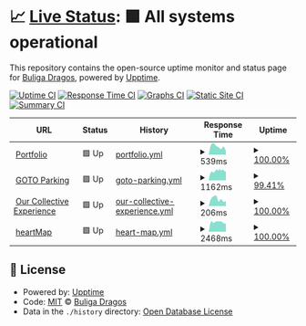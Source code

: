 # 📈 [Live Status](https://status.buligadragos.ro/): <!--live status--> **🟩 All systems operational**

This repository contains the open-source uptime monitor and status page for [Buliga Dragos](buligadragos.ro), powered by [Upptime](https://github.com/upptime/upptime).

[![Uptime CI](https://github.com/buligadragos/UpTime/workflows/Uptime%20CI/badge.svg)](https://github.com/buligadragos/UpTime/actions?query=workflow%3A%22Uptime+CI%22)
[![Response Time CI](https://github.com/buligadragos/UpTime/workflows/Response%20Time%20CI/badge.svg)](https://github.com/buligadragos/UpTime/actions?query=workflow%3A%22Response+Time+CI%22)
[![Graphs CI](https://github.com/buligadragos/UpTime/workflows/Graphs%20CI/badge.svg)](https://github.com/buligadragos/UpTime/actions?query=workflow%3A%22Graphs+CI%22)
[![Static Site CI](https://github.com/buligadragos/UpTime/workflows/Static%20Site%20CI/badge.svg)](https://github.com/buligadragos/UpTime/actions?query=workflow%3A%22Static+Site+CI%22)
[![Summary CI](https://github.com/buligadragos/UpTime/workflows/Summary%20CI/badge.svg)](https://github.com/buligadragos/UpTime/actions?query=workflow%3A%22Summary+CI%22)

<!--start: status pages-->
<!-- This summary is generated by Upptime (https://github.com/upptime/upptime) -->
<!-- Do not edit this manually, your changes will be overwritten -->
<!-- prettier-ignore -->
| URL | Status | History | Response Time | Uptime |
| --- | ------ | ------- | ------------- | ------ |
| <img alt="" src="https://cdn.jsdelivr.net/gh/buligadragos/UpTime@master/assets/favicons/portfolio.png" height="13"> [Portfolio](https://www.buligadragos.ro) | 🟩 Up | [portfolio.yml](https://github.com/buligadragos/UpTime/commits/HEAD/history/portfolio.yml) | <details><summary><img alt="Response time graph" src="./graphs/portfolio/response-time-week.png" height="20"> 539ms</summary><br><a href="https://status.buligadragos.ro/history/portfolio"><img alt="Response time 490" src="https://img.shields.io/endpoint?url=https%3A%2F%2Fraw.githubusercontent.com%2Fbuligadragos%2FUpTime%2FHEAD%2Fapi%2Fportfolio%2Fresponse-time.json"></a><br><a href="https://status.buligadragos.ro/history/portfolio"><img alt="24-hour response time 257" src="https://img.shields.io/endpoint?url=https%3A%2F%2Fraw.githubusercontent.com%2Fbuligadragos%2FUpTime%2FHEAD%2Fapi%2Fportfolio%2Fresponse-time-day.json"></a><br><a href="https://status.buligadragos.ro/history/portfolio"><img alt="7-day response time 539" src="https://img.shields.io/endpoint?url=https%3A%2F%2Fraw.githubusercontent.com%2Fbuligadragos%2FUpTime%2FHEAD%2Fapi%2Fportfolio%2Fresponse-time-week.json"></a><br><a href="https://status.buligadragos.ro/history/portfolio"><img alt="30-day response time 605" src="https://img.shields.io/endpoint?url=https%3A%2F%2Fraw.githubusercontent.com%2Fbuligadragos%2FUpTime%2FHEAD%2Fapi%2Fportfolio%2Fresponse-time-month.json"></a><br><a href="https://status.buligadragos.ro/history/portfolio"><img alt="1-year response time 488" src="https://img.shields.io/endpoint?url=https%3A%2F%2Fraw.githubusercontent.com%2Fbuligadragos%2FUpTime%2FHEAD%2Fapi%2Fportfolio%2Fresponse-time-year.json"></a></details> | <details><summary><a href="https://status.buligadragos.ro/history/portfolio">100.00%</a></summary><a href="https://status.buligadragos.ro/history/portfolio"><img alt="All-time uptime 99.98%" src="https://img.shields.io/endpoint?url=https%3A%2F%2Fraw.githubusercontent.com%2Fbuligadragos%2FUpTime%2FHEAD%2Fapi%2Fportfolio%2Fuptime.json"></a><br><a href="https://status.buligadragos.ro/history/portfolio"><img alt="24-hour uptime 100.00%" src="https://img.shields.io/endpoint?url=https%3A%2F%2Fraw.githubusercontent.com%2Fbuligadragos%2FUpTime%2FHEAD%2Fapi%2Fportfolio%2Fuptime-day.json"></a><br><a href="https://status.buligadragos.ro/history/portfolio"><img alt="7-day uptime 100.00%" src="https://img.shields.io/endpoint?url=https%3A%2F%2Fraw.githubusercontent.com%2Fbuligadragos%2FUpTime%2FHEAD%2Fapi%2Fportfolio%2Fuptime-week.json"></a><br><a href="https://status.buligadragos.ro/history/portfolio"><img alt="30-day uptime 99.95%" src="https://img.shields.io/endpoint?url=https%3A%2F%2Fraw.githubusercontent.com%2Fbuligadragos%2FUpTime%2FHEAD%2Fapi%2Fportfolio%2Fuptime-month.json"></a><br><a href="https://status.buligadragos.ro/history/portfolio"><img alt="1-year uptime 99.98%" src="https://img.shields.io/endpoint?url=https%3A%2F%2Fraw.githubusercontent.com%2Fbuligadragos%2FUpTime%2FHEAD%2Fapi%2Fportfolio%2Fuptime-year.json"></a></details>
| <img alt="" src="https://cdn.jsdelivr.net/gh/buligadragos/UpTime@master/assets/favicons/gotoparking.png" height="13"> [GOTO Parking](https://gotoparking.ro) | 🟩 Up | [goto-parking.yml](https://github.com/buligadragos/UpTime/commits/HEAD/history/goto-parking.yml) | <details><summary><img alt="Response time graph" src="./graphs/goto-parking/response-time-week.png" height="20"> 1162ms</summary><br><a href="https://status.buligadragos.ro/history/goto-parking"><img alt="Response time 1255" src="https://img.shields.io/endpoint?url=https%3A%2F%2Fraw.githubusercontent.com%2Fbuligadragos%2FUpTime%2FHEAD%2Fapi%2Fgoto-parking%2Fresponse-time.json"></a><br><a href="https://status.buligadragos.ro/history/goto-parking"><img alt="24-hour response time 1236" src="https://img.shields.io/endpoint?url=https%3A%2F%2Fraw.githubusercontent.com%2Fbuligadragos%2FUpTime%2FHEAD%2Fapi%2Fgoto-parking%2Fresponse-time-day.json"></a><br><a href="https://status.buligadragos.ro/history/goto-parking"><img alt="7-day response time 1162" src="https://img.shields.io/endpoint?url=https%3A%2F%2Fraw.githubusercontent.com%2Fbuligadragos%2FUpTime%2FHEAD%2Fapi%2Fgoto-parking%2Fresponse-time-week.json"></a><br><a href="https://status.buligadragos.ro/history/goto-parking"><img alt="30-day response time 1180" src="https://img.shields.io/endpoint?url=https%3A%2F%2Fraw.githubusercontent.com%2Fbuligadragos%2FUpTime%2FHEAD%2Fapi%2Fgoto-parking%2Fresponse-time-month.json"></a><br><a href="https://status.buligadragos.ro/history/goto-parking"><img alt="1-year response time 1255" src="https://img.shields.io/endpoint?url=https%3A%2F%2Fraw.githubusercontent.com%2Fbuligadragos%2FUpTime%2FHEAD%2Fapi%2Fgoto-parking%2Fresponse-time-year.json"></a></details> | <details><summary><a href="https://status.buligadragos.ro/history/goto-parking">99.41%</a></summary><a href="https://status.buligadragos.ro/history/goto-parking"><img alt="All-time uptime 98.72%" src="https://img.shields.io/endpoint?url=https%3A%2F%2Fraw.githubusercontent.com%2Fbuligadragos%2FUpTime%2FHEAD%2Fapi%2Fgoto-parking%2Fuptime.json"></a><br><a href="https://status.buligadragos.ro/history/goto-parking"><img alt="24-hour uptime 98.88%" src="https://img.shields.io/endpoint?url=https%3A%2F%2Fraw.githubusercontent.com%2Fbuligadragos%2FUpTime%2FHEAD%2Fapi%2Fgoto-parking%2Fuptime-day.json"></a><br><a href="https://status.buligadragos.ro/history/goto-parking"><img alt="7-day uptime 99.41%" src="https://img.shields.io/endpoint?url=https%3A%2F%2Fraw.githubusercontent.com%2Fbuligadragos%2FUpTime%2FHEAD%2Fapi%2Fgoto-parking%2Fuptime-week.json"></a><br><a href="https://status.buligadragos.ro/history/goto-parking"><img alt="30-day uptime 99.34%" src="https://img.shields.io/endpoint?url=https%3A%2F%2Fraw.githubusercontent.com%2Fbuligadragos%2FUpTime%2FHEAD%2Fapi%2Fgoto-parking%2Fuptime-month.json"></a><br><a href="https://status.buligadragos.ro/history/goto-parking"><img alt="1-year uptime 98.71%" src="https://img.shields.io/endpoint?url=https%3A%2F%2Fraw.githubusercontent.com%2Fbuligadragos%2FUpTime%2FHEAD%2Fapi%2Fgoto-parking%2Fuptime-year.json"></a></details>
| <img alt="" src="https://cdn.jsdelivr.net/gh/buligadragos/UpTime@master/assets/favicons/oce.png" height="13"> [Our Collective Experience](http://www.ourcollectiveexperience.com/) | 🟩 Up | [our-collective-experience.yml](https://github.com/buligadragos/UpTime/commits/HEAD/history/our-collective-experience.yml) | <details><summary><img alt="Response time graph" src="./graphs/our-collective-experience/response-time-week.png" height="20"> 206ms</summary><br><a href="https://status.buligadragos.ro/history/our-collective-experience"><img alt="Response time 234" src="https://img.shields.io/endpoint?url=https%3A%2F%2Fraw.githubusercontent.com%2Fbuligadragos%2FUpTime%2FHEAD%2Fapi%2Four-collective-experience%2Fresponse-time.json"></a><br><a href="https://status.buligadragos.ro/history/our-collective-experience"><img alt="24-hour response time 147" src="https://img.shields.io/endpoint?url=https%3A%2F%2Fraw.githubusercontent.com%2Fbuligadragos%2FUpTime%2FHEAD%2Fapi%2Four-collective-experience%2Fresponse-time-day.json"></a><br><a href="https://status.buligadragos.ro/history/our-collective-experience"><img alt="7-day response time 206" src="https://img.shields.io/endpoint?url=https%3A%2F%2Fraw.githubusercontent.com%2Fbuligadragos%2FUpTime%2FHEAD%2Fapi%2Four-collective-experience%2Fresponse-time-week.json"></a><br><a href="https://status.buligadragos.ro/history/our-collective-experience"><img alt="30-day response time 174" src="https://img.shields.io/endpoint?url=https%3A%2F%2Fraw.githubusercontent.com%2Fbuligadragos%2FUpTime%2FHEAD%2Fapi%2Four-collective-experience%2Fresponse-time-month.json"></a><br><a href="https://status.buligadragos.ro/history/our-collective-experience"><img alt="1-year response time 235" src="https://img.shields.io/endpoint?url=https%3A%2F%2Fraw.githubusercontent.com%2Fbuligadragos%2FUpTime%2FHEAD%2Fapi%2Four-collective-experience%2Fresponse-time-year.json"></a></details> | <details><summary><a href="https://status.buligadragos.ro/history/our-collective-experience">100.00%</a></summary><a href="https://status.buligadragos.ro/history/our-collective-experience"><img alt="All-time uptime 99.94%" src="https://img.shields.io/endpoint?url=https%3A%2F%2Fraw.githubusercontent.com%2Fbuligadragos%2FUpTime%2FHEAD%2Fapi%2Four-collective-experience%2Fuptime.json"></a><br><a href="https://status.buligadragos.ro/history/our-collective-experience"><img alt="24-hour uptime 100.00%" src="https://img.shields.io/endpoint?url=https%3A%2F%2Fraw.githubusercontent.com%2Fbuligadragos%2FUpTime%2FHEAD%2Fapi%2Four-collective-experience%2Fuptime-day.json"></a><br><a href="https://status.buligadragos.ro/history/our-collective-experience"><img alt="7-day uptime 100.00%" src="https://img.shields.io/endpoint?url=https%3A%2F%2Fraw.githubusercontent.com%2Fbuligadragos%2FUpTime%2FHEAD%2Fapi%2Four-collective-experience%2Fuptime-week.json"></a><br><a href="https://status.buligadragos.ro/history/our-collective-experience"><img alt="30-day uptime 99.86%" src="https://img.shields.io/endpoint?url=https%3A%2F%2Fraw.githubusercontent.com%2Fbuligadragos%2FUpTime%2FHEAD%2Fapi%2Four-collective-experience%2Fuptime-month.json"></a><br><a href="https://status.buligadragos.ro/history/our-collective-experience"><img alt="1-year uptime 99.94%" src="https://img.shields.io/endpoint?url=https%3A%2F%2Fraw.githubusercontent.com%2Fbuligadragos%2FUpTime%2FHEAD%2Fapi%2Four-collective-experience%2Fuptime-year.json"></a></details>
| <img alt="" src="https://cdn.jsdelivr.net/gh/buligadragos/UpTime@master/assets/favicons/heartmap.png" height="13"> [heartMap](https://heartmap.buligadragos.work/) | 🟩 Up | [heart-map.yml](https://github.com/buligadragos/UpTime/commits/HEAD/history/heart-map.yml) | <details><summary><img alt="Response time graph" src="./graphs/heart-map/response-time-week.png" height="20"> 2468ms</summary><br><a href="https://status.buligadragos.ro/history/heart-map"><img alt="Response time 2532" src="https://img.shields.io/endpoint?url=https%3A%2F%2Fraw.githubusercontent.com%2Fbuligadragos%2FUpTime%2FHEAD%2Fapi%2Fheart-map%2Fresponse-time.json"></a><br><a href="https://status.buligadragos.ro/history/heart-map"><img alt="24-hour response time 2034" src="https://img.shields.io/endpoint?url=https%3A%2F%2Fraw.githubusercontent.com%2Fbuligadragos%2FUpTime%2FHEAD%2Fapi%2Fheart-map%2Fresponse-time-day.json"></a><br><a href="https://status.buligadragos.ro/history/heart-map"><img alt="7-day response time 2468" src="https://img.shields.io/endpoint?url=https%3A%2F%2Fraw.githubusercontent.com%2Fbuligadragos%2FUpTime%2FHEAD%2Fapi%2Fheart-map%2Fresponse-time-week.json"></a><br><a href="https://status.buligadragos.ro/history/heart-map"><img alt="30-day response time 2354" src="https://img.shields.io/endpoint?url=https%3A%2F%2Fraw.githubusercontent.com%2Fbuligadragos%2FUpTime%2FHEAD%2Fapi%2Fheart-map%2Fresponse-time-month.json"></a><br><a href="https://status.buligadragos.ro/history/heart-map"><img alt="1-year response time 2532" src="https://img.shields.io/endpoint?url=https%3A%2F%2Fraw.githubusercontent.com%2Fbuligadragos%2FUpTime%2FHEAD%2Fapi%2Fheart-map%2Fresponse-time-year.json"></a></details> | <details><summary><a href="https://status.buligadragos.ro/history/heart-map">100.00%</a></summary><a href="https://status.buligadragos.ro/history/heart-map"><img alt="All-time uptime 98.20%" src="https://img.shields.io/endpoint?url=https%3A%2F%2Fraw.githubusercontent.com%2Fbuligadragos%2FUpTime%2FHEAD%2Fapi%2Fheart-map%2Fuptime.json"></a><br><a href="https://status.buligadragos.ro/history/heart-map"><img alt="24-hour uptime 100.00%" src="https://img.shields.io/endpoint?url=https%3A%2F%2Fraw.githubusercontent.com%2Fbuligadragos%2FUpTime%2FHEAD%2Fapi%2Fheart-map%2Fuptime-day.json"></a><br><a href="https://status.buligadragos.ro/history/heart-map"><img alt="7-day uptime 100.00%" src="https://img.shields.io/endpoint?url=https%3A%2F%2Fraw.githubusercontent.com%2Fbuligadragos%2FUpTime%2FHEAD%2Fapi%2Fheart-map%2Fuptime-week.json"></a><br><a href="https://status.buligadragos.ro/history/heart-map"><img alt="30-day uptime 100.00%" src="https://img.shields.io/endpoint?url=https%3A%2F%2Fraw.githubusercontent.com%2Fbuligadragos%2FUpTime%2FHEAD%2Fapi%2Fheart-map%2Fuptime-month.json"></a><br><a href="https://status.buligadragos.ro/history/heart-map"><img alt="1-year uptime 98.20%" src="https://img.shields.io/endpoint?url=https%3A%2F%2Fraw.githubusercontent.com%2Fbuligadragos%2FUpTime%2FHEAD%2Fapi%2Fheart-map%2Fuptime-year.json"></a></details>

<!--end: status pages-->

## 📄 License

- Powered by: [Upptime](https://github.com/upptime/upptime)
- Code: [MIT](./LICENSE) © [Buliga Dragos](buligadragos.ro)
- Data in the `./history` directory: [Open Database License](https://opendatacommons.org/licenses/odbl/1-0/)

